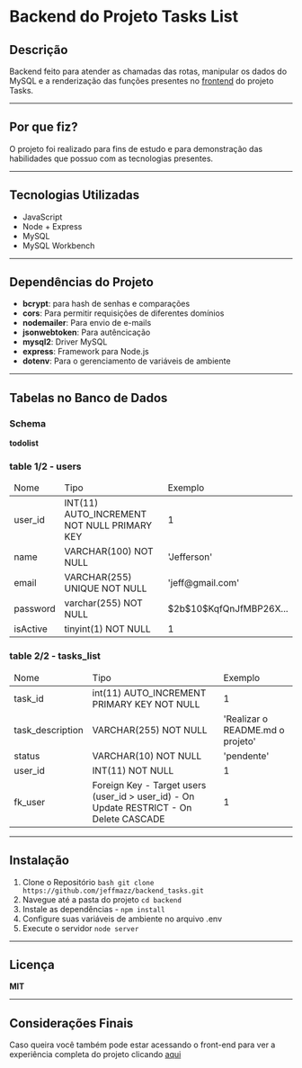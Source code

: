# Backend do Projeto Tasks List

## Descrição
Backend feito para atender as chamadas das rotas, manipular os dados do MySQL e a renderização das funções presentes no [frontend](https://github.com/jeffmazz/frontend_tasks) do projeto Tasks.

---

## Por que fiz?
O projeto foi realizado para fins de estudo e para demonstração das habilidades que possuo com as tecnologias presentes.

---

## Tecnologias Utilizadas
- JavaScript
- Node + Express
- MySQL
- MySQL Workbench

---

## Dependências do Projeto
- **bcrypt**: para hash de senhas e comparações
- **cors**: Para permitir requisições de diferentes domínios
- **nodemailer**: Para envio de e-mails
- **jsonwebtoken**: Para autêncicação
- **mysql2**: Driver MySQL
- **express**: Framework para Node.js
- **dotenv**: Para o gerenciamento de variáveis de ambiente

---

## Tabelas no Banco de Dados

### Schema
**todolist**

### table 1/2 - **users**

<table>
	<thead>
		<tr>
  			<td> Nome </td>
  			<td> Tipo </td>
  			<td> Exemplo </td>
		</tr>
  	</thead>
  	<tr>
  		<td> user_id </td>
    	<td> INT(11) AUTO_INCREMENT NOT NULL PRIMARY KEY </td>
    	<td> 1 </td>
  	</tr>
  	<tr>
  		<td> name </td>
    	<td> VARCHAR(100) NOT NULL </td>
    	<td> 'Jefferson' </td>
  	</tr>
  	<tr>
  		<td> email </td>
    	<td> VARCHAR(255) UNIQUE NOT NULL </td>
    	<td> 'jeff@gmail.com' </td>
  	</tr>
  	<tr>
  		<td> password </td>
    	<td> varchar(255) NOT NULL </td>
    	<td> $2b$10$KqfQnJfMBP26X... </td>
  	</tr>
  	<tr>
  		<td> isActive </td>
    	<td> tinyint(1) NOT NULL  </td>
    	<td> 1 </td>
  	</tr>
</table>

### table 2/2 - **tasks_list**

<table>
    <thead>
        <tr>
            <td> Nome </td>
            <td> Tipo </td>
            <td> Exemplo </td>
        </tr>
    </thead>
    <tr>
        <td> task_id </td>
        <td> int(11) AUTO_INCREMENT PRIMARY KEY NOT NULL</td>
        <td> 1 </td>
    </tr>
    <tr>
        <td> task_description  </td>
        <td> VARCHAR(255) NOT NULL </td>
        <td> 'Realizar o README.md o projeto'  </td>
    </tr>
    <tr>
        <td> status </td>
        <td> VARCHAR(10) NOT NULL </td>
        <td> 'pendente' </td>
    </tr>
    <tr>
        <td> user_id </td>
        <td> INT(11) NOT NULL </td>
        <td> 1 </td>
    </tr>
    <tr>
        <td> fk_user </td>
        <td> Foreign Key - Target users (user_id > user_id) - On Update RESTRICT - On Delete CASCADE </td>
        <td> 1  </td>
    </tr>
</table>


---

## Instalação
1. Clone o Repositório ``` bash git clone https://github.com/jeffmazz/backend_tasks.git ```
2. Navegue até a pasta do projeto ``` cd backend ```
3. Instale as dependências -  ```npm install```
4. Configure suas variáveis de ambiente no arquivo .env
5. Execute o servidor ```node server```

---

## Licença
**MIT**

---

## Considerações Finais
Caso queira você também pode estar acessando o front-end para ver a experiência completa do projeto clicando [aqui](https://github.com/jeffmazz/frontend_tasks)
